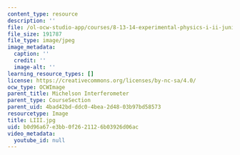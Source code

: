```yaml
---
content_type: resource
description: ''
file: /ol-ocw-studio-app/courses/8-13-14-experimental-physics-i-ii-junior-lab-fall-2016-spring-2017/b0d96a67e3bb0f2621126b03926d06ac_LIII.jpg
file_size: 191787
file_type: image/jpeg
image_metadata:
  caption: ''
  credit: ''
  image-alt: ''
learning_resource_types: []
license: https://creativecommons.org/licenses/by-nc-sa/4.0/
ocw_type: OCWImage
parent_title: Michelson Interferometer
parent_type: CourseSection
parent_uid: 4bad42bd-ddc0-4bea-2d48-03b97bd58573
resourcetype: Image
title: LIII.jpg
uid: b0d96a67-e3bb-0f26-2112-6b03926d06ac
video_metadata:
  youtube_id: null
---
```


